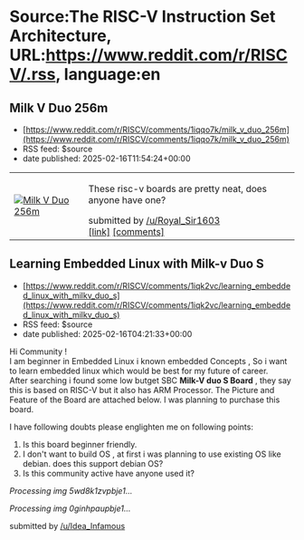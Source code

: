 # Source:The RISC-V Instruction Set Architecture, URL:https://www.reddit.com/r/RISCV/.rss, language:en

## Milk V Duo 256m
 - [https://www.reddit.com/r/RISCV/comments/1iqqo7k/milk_v_duo_256m](https://www.reddit.com/r/RISCV/comments/1iqqo7k/milk_v_duo_256m)
 - RSS feed: $source
 - date published: 2025-02-16T11:54:24+00:00

<table> <tr><td> <a href="https://www.reddit.com/r/RISCV/comments/1iqqo7k/milk_v_duo_256m/"> <img src="https://external-preview.redd.it/OjM69JowQVcKIt3UsGssTevouCzD3-3j_jZnmQzzq0s.jpg?width=320&amp;crop=smart&amp;auto=webp&amp;s=7c6e558c6bde2d41dedc4f853f1d4485445f9f55" alt="Milk V Duo 256m" title="Milk V Duo 256m" /> </a> </td><td> <!-- SC_OFF --><div class="md"><p>These risc-v boards are pretty neat, does anyone have one? </p> </div><!-- SC_ON --> &#32; submitted by &#32; <a href="https://www.reddit.com/user/Royal_Sir1603"> /u/Royal_Sir1603 </a> <br/> <span><a href="https://youtu.be/c5FCJgvBkN8?si=gu44Dw4Gi8EK4U8h">[link]</a></span> &#32; <span><a href="https://www.reddit.com/r/RISCV/comments/1iqqo7k/milk_v_duo_256m/">[comments]</a></span> </td></tr></table>

## Learning Embedded Linux with Milk-v Duo S
 - [https://www.reddit.com/r/RISCV/comments/1iqk2vc/learning_embedded_linux_with_milkv_duo_s](https://www.reddit.com/r/RISCV/comments/1iqk2vc/learning_embedded_linux_with_milkv_duo_s)
 - RSS feed: $source
 - date published: 2025-02-16T04:21:33+00:00

<!-- SC_OFF --><div class="md"><p>Hi Community !<br/> I am beginner in Embedded Linux i known embedded Concepts , So i want to learn embedded linux which would be best for my future of career.<br/> After searching i found some low butget SBC <strong>Milk-V duo S Board</strong> , they say this is based on RISC-V but it also has ARM Processor. The Picture and Feature of the Board are attached below. I was planning to purchase this board.</p> <p>I have following doubts please englighten me on following points:</p> <ol> <li>Is this board beginner friendly.</li> <li>I don&#39;t want to build OS , at first i was planning to use existing OS like debian. does this support debian OS?</li> <li>Is this community active have anyone used it?</li> </ol> <p><em>Processing img 5wd8k1zvpbje1...</em></p> <p><em>Processing img 0ginhpaupbje1...</em></p> </div><!-- SC_ON --> &#32; submitted by &#32; <a href="https://www.reddit.com/user/Idea_Infamous"> /u/Idea_Infamous </a> <br/> <span><a href="https://ww

